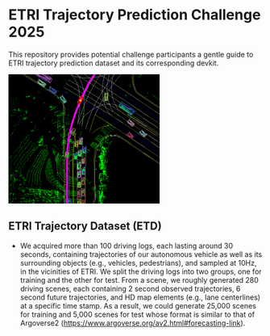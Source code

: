 # ETRI Trajectory Prediction Challenge 2025

This repository provides potential challenge participants a gentle guide to ETRI trajectory prediction dataset and its corresponding devkit.

<img src="IMG/ETD.png" alt="ETD" width="300"/>

## ETRI Trajectory Dataset (ETD)
 
+ We acquired more than 100 driving logs, each lasting around 30 seconds, containing trajectories of our autonomous vehicle as well as its surrounding objects (e.g., vehicles, pedestrians), and sampled at 10Hz, in the vicinities of ETRI. We split the driving logs into two groups, one for training and the other for test. From a scene, we roughly generated 280 driving scenes, each containing 2 second observed trajectories, 6 second future trajectories, and HD map elements (e.g., lane centerlines) at a specific time stamp. As a result, we could generate 25,000 scenes for training and 5,000 scenes for test whose format is similar to that of Argoverse2 (https://www.argoverse.org/av2.html#forecasting-link). 
